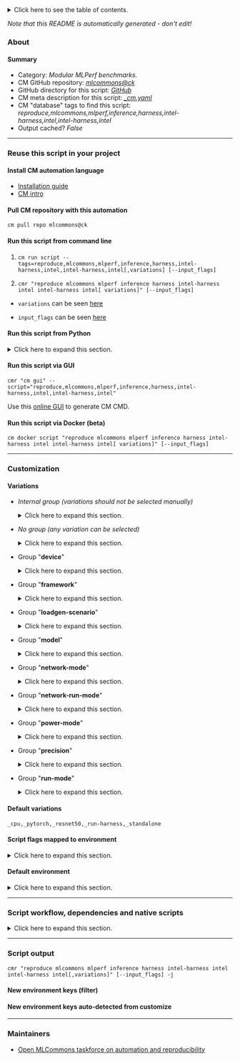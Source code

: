 <details>
<summary>Click here to see the table of contents.</summary>

* [About](#about)
* [Summary](#summary)
* [Reuse this script in your project](#reuse-this-script-in-your-project)
  * [ Install CM automation language](#install-cm-automation-language)
  * [ Check CM script flags](#check-cm-script-flags)
  * [ Run this script from command line](#run-this-script-from-command-line)
  * [ Run this script from Python](#run-this-script-from-python)
  * [ Run this script via GUI](#run-this-script-via-gui)
  * [ Run this script via Docker (beta)](#run-this-script-via-docker-(beta))
* [Customization](#customization)
  * [ Variations](#variations)
  * [ Script flags mapped to environment](#script-flags-mapped-to-environment)
  * [ Default environment](#default-environment)
* [Script workflow, dependencies and native scripts](#script-workflow-dependencies-and-native-scripts)
* [Script output](#script-output)
* [New environment keys (filter)](#new-environment-keys-(filter))
* [New environment keys auto-detected from customize](#new-environment-keys-auto-detected-from-customize)
* [Maintainers](#maintainers)

</details>

*Note that this README is automatically generated - don't edit!*

### About

#### Summary

* Category: *Modular MLPerf benchmarks.*
* CM GitHub repository: *[mlcommons@ck](https://github.com/mlcommons/ck/tree/master/cm-mlops)*
* GitHub directory for this script: *[GitHub](https://github.com/mlcommons/ck/tree/master/cm-mlops/script/reproduce-mlperf-inference-intel)*
* CM meta description for this script: *[_cm.yaml](_cm.yaml)*
* CM "database" tags to find this script: *reproduce,mlcommons,mlperf,inference,harness,intel-harness,intel,intel-harness,intel*
* Output cached? *False*
___
### Reuse this script in your project

#### Install CM automation language

* [Installation guide](https://github.com/mlcommons/ck/blob/master/docs/installation.md)
* [CM intro](https://doi.org/10.5281/zenodo.8105339)

#### Pull CM repository with this automation

```cm pull repo mlcommons@ck```


#### Run this script from command line

1. `cm run script --tags=reproduce,mlcommons,mlperf,inference,harness,intel-harness,intel,intel-harness,intel[,variations] [--input_flags]`

2. `cmr "reproduce mlcommons mlperf inference harness intel-harness intel intel-harness intel[ variations]" [--input_flags]`

* `variations` can be seen [here](#variations)

* `input_flags` can be seen [here](#script-flags-mapped-to-environment)

#### Run this script from Python

<details>
<summary>Click here to expand this section.</summary>

```python

import cmind

r = cmind.access({'action':'run'
                  'automation':'script',
                  'tags':'reproduce,mlcommons,mlperf,inference,harness,intel-harness,intel,intel-harness,intel'
                  'out':'con',
                  ...
                  (other input keys for this script)
                  ...
                 })

if r['return']>0:
    print (r['error'])

```

</details>


#### Run this script via GUI

```cmr "cm gui" --script="reproduce,mlcommons,mlperf,inference,harness,intel-harness,intel,intel-harness,intel"```

Use this [online GUI](https://cKnowledge.org/cm-gui/?tags=reproduce,mlcommons,mlperf,inference,harness,intel-harness,intel,intel-harness,intel) to generate CM CMD.

#### Run this script via Docker (beta)

`cm docker script "reproduce mlcommons mlperf inference harness intel-harness intel intel-harness intel[ variations]" [--input_flags]`

___
### Customization


#### Variations

  * *Internal group (variations should not be selected manually)*
    <details>
    <summary>Click here to expand this section.</summary>

    * `_bert_`
      - Environment variables:
        - *CM_BENCHMARK*: `STANDALONE_BERT`
        - *dataset_squad_tokenized_max_seq_length*: `384`
        - *loadgen_buffer_size*: `10833`
        - *loadgen_dataset_size*: `10833`
      - Workflow:
    * `_build-harness,bert_`
      - Workflow:
        1. ***Read "deps" on other CM scripts***
           * get,generic-sys-util,_rsync
             - CM script: [get-generic-sys-util](https://github.com/mlcommons/ck/tree/master/cm-mlops/script/get-generic-sys-util)
           * get,dataset,original,squad
             * CM names: `--adr.['squad-original']...`
             - CM script: [get-dataset-squad](https://github.com/mlcommons/ck/tree/master/cm-mlops/script/get-dataset-squad)
           * get,ml-model,bert-large,_pytorch,_int8
             * CM names: `--adr.['bert-large', 'ml-model']...`
             - CM script: [get-ml-model-bert-large-squad](https://github.com/mlcommons/ck/tree/master/cm-mlops/script/get-ml-model-bert-large-squad)
           * get,generic-python-lib,_package.tokenization
             - CM script: [get-generic-python-lib](https://github.com/mlcommons/ck/tree/master/cm-mlops/script/get-generic-python-lib)
    * `_gptj_`
      - Environment variables:
        - *CM_BENCHMARK*: `STANDALONE_GPTJ`
      - Workflow:

    </details>


  * *No group (any variation can be selected)*
    <details>
    <summary>Click here to expand this section.</summary>

    * `_activation-count.#`
      - Environment variables:
        - *CM_MODEL_BATCH_SIZE*: `#`
      - Workflow:
    * `_bert_,network-client`
      - Environment variables:
        - *CM_BENCHMARK*: `NETWORK_BERT_CLIENT`
      - Workflow:
    * `_bert_,network-server`
      - Environment variables:
        - *CM_BENCHMARK*: `NETWORK_BERT_SERVER`
      - Workflow:
    * `_bert_,pytorch`
      - Workflow:
        1. ***Read "deps" on other CM scripts***
           * get,conda,_name.bert-pt
             - CM script: [get-conda](https://github.com/mlcommons/ck/tree/master/cm-mlops/script/get-conda)
           * install,llvm,src,_tag.llvmorg-15.0.7,_runtimes.libcxx:libcxxabi:openmp,_clang,_release,_for-intel-mlperf-inference-v3.1-bert
             - CM script: [install-llvm-src](https://github.com/mlcommons/ck/tree/master/cm-mlops/script/install-llvm-src)
           * get,generic-sys-util,_libffi7
             - CM script: [get-generic-sys-util](https://github.com/mlcommons/ck/tree/master/cm-mlops/script/get-generic-sys-util)
           * get,generic,conda-package,_package.python
             * CM names: `--adr.['conda-package', 'python']...`
             - CM script: [install-generic-conda-package](https://github.com/mlcommons/ck/tree/master/cm-mlops/script/install-generic-conda-package)
           * get,generic,conda-package,_package.ncurses,_source.conda-forge
             * CM names: `--adr.['conda-package', 'ncurses']...`
             - CM script: [install-generic-conda-package](https://github.com/mlcommons/ck/tree/master/cm-mlops/script/install-generic-conda-package)
           * get,generic-sys-util,_numactl
             - CM script: [get-generic-sys-util](https://github.com/mlcommons/ck/tree/master/cm-mlops/script/get-generic-sys-util)
           * get,generic,conda-package,_package.jemalloc,_source.conda-forge
             * CM names: `--adr.['conda-package', 'jemalloc']...`
             - CM script: [install-generic-conda-package](https://github.com/mlcommons/ck/tree/master/cm-mlops/script/install-generic-conda-package)
           * get,pytorch,from.src,_for-intel-mlperf-inference-v3.1-bert
             - CM script: [install-pytorch-from.src](https://github.com/mlcommons/ck/tree/master/cm-mlops/script/install-pytorch-from.src)
           * install,onednn,from.src,_for-intel-mlperf-inference-v3.1-bert
             - CM script: [install-onednn-from.src](https://github.com/mlcommons/ck/tree/master/cm-mlops/script/install-onednn-from.src)
           * install,transformers,from.src,_for-intel-mlperf-inference-v3.1-bert
             - CM script: [install-transformers-from.src](https://github.com/mlcommons/ck/tree/master/cm-mlops/script/install-transformers-from.src)
    * `_bs.#`
      - Environment variables:
        - *ML_MLPERF_MODEL_BATCH_SIZE*: `#`
      - Workflow:
    * `_gptj_,pytorch`
      - Workflow:
        1. ***Read "deps" on other CM scripts***
           * get,conda,_name.gptj-pt
             - CM script: [get-conda](https://github.com/mlcommons/ck/tree/master/cm-mlops/script/get-conda)
           * get,generic,conda-package,_package.python
             * CM names: `--adr.['conda-package', 'python']...`
             - CM script: [install-generic-conda-package](https://github.com/mlcommons/ck/tree/master/cm-mlops/script/install-generic-conda-package)
           * install,llvm,src,_tag.llvmorg-16.0.6,_clang,_release,_for-intel-mlperf-inference-v3.1-gptj
             - CM script: [install-llvm-src](https://github.com/mlcommons/ck/tree/master/cm-mlops/script/install-llvm-src)
           * get,generic,conda-package,_package.ncurses,_source.conda-forge
             * CM names: `--adr.['conda-package', 'ncurses']...`
             - CM script: [install-generic-conda-package](https://github.com/mlcommons/ck/tree/master/cm-mlops/script/install-generic-conda-package)
           * get,generic-sys-util,_numactl
             - CM script: [get-generic-sys-util](https://github.com/mlcommons/ck/tree/master/cm-mlops/script/get-generic-sys-util)
           * get,generic,conda-package,_package.jemalloc,_source.conda-forge
             * CM names: `--adr.['conda-package', 'jemalloc']...`
             - CM script: [install-generic-conda-package](https://github.com/mlcommons/ck/tree/master/cm-mlops/script/install-generic-conda-package)
           * install,ipex,from.src,_for-intel-mlperf-inference-v3.1-gptj
             - CM script: [install-ipex-from.src](https://github.com/mlcommons/ck/tree/master/cm-mlops/script/install-ipex-from.src)
           * get,generic-python-lib,_custom-python,_package.transformers
             - CM script: [get-generic-python-lib](https://github.com/mlcommons/ck/tree/master/cm-mlops/script/get-generic-python-lib)
           * get,mlcommons,inference,src
             * CM names: `--adr.['inference-src']...`
             - CM script: [get-mlperf-inference-src](https://github.com/mlcommons/ck/tree/master/cm-mlops/script/get-mlperf-inference-src)
           * get,mlcommons,inference,loadgen,_custom-python
             * CM names: `--adr.['inference-loadgen']...`
             - CM script: [get-mlperf-inference-loadgen](https://github.com/mlcommons/ck/tree/master/cm-mlops/script/get-mlperf-inference-loadgen)
           * get,ml-model,large-language-model,gptj
             * CM names: `--adr.['ml-model', 'gptj-model', 'gpt-j-model']...`
             - CM script: [get-ml-model-gptj](https://github.com/mlcommons/ck/tree/master/cm-mlops/script/get-ml-model-gptj)
    * `_loadgen-batch-size.#`
      - Environment variables:
        - *CM_MLPERF_LOADGEN_BATCH_SIZE*: `#`
      - Workflow:
    * `_resnet50,uint8`
      - Environment variables:
        - *CM_IMAGENET_ACCURACY_DTYPE*: `int8`
      - Workflow:

    </details>


  * Group "**device**"
    <details>
    <summary>Click here to expand this section.</summary>

    * **`_cpu`** (default)
      - Environment variables:
        - *CM_MLPERF_DEVICE*: `cpu`
      - Workflow:

    </details>


  * Group "**framework**"
    <details>
    <summary>Click here to expand this section.</summary>

    * **`_pytorch`** (default)
      - Environment variables:
        - *CM_MLPERF_BACKEND*: `pytorch`
        - *CM_MLPERF_BACKEND_LIB_NAMESPEC*: `pytorch`
      - Workflow:

    </details>


  * Group "**loadgen-scenario**"
    <details>
    <summary>Click here to expand this section.</summary>

    * `_multistream`
      - Environment variables:
        - *CM_MLPERF_LOADGEN_SCENARIO*: `MultiStream`
      - Workflow:
    * `_offline`
      - Environment variables:
        - *CM_MLPERF_LOADGEN_SCENARIO*: `Offline`
      - Workflow:
    * `_server`
      - Environment variables:
        - *CM_MLPERF_LOADGEN_SCENARIO*: `Server`
      - Workflow:
    * `_singlestream`
      - Environment variables:
        - *CM_MLPERF_LOADGEN_SCENARIO*: `SingleStream`
      - Workflow:

    </details>


  * Group "**model**"
    <details>
    <summary>Click here to expand this section.</summary>

    * `_bert-99`
      - Environment variables:
        - *CM_MODEL*: `bert-99`
        - *CM_SQUAD_ACCURACY_DTYPE*: `float32`
        - *CM_NOT_ML_MODEL_STARTING_WEIGHTS_FILENAME*: `https://zenodo.org/record/3750364/files/bert_large_v1_1_fake_quant.onnx`
      - Workflow:
    * `_bert-99.9`
      - Environment variables:
        - *CM_MODEL*: `bert-99.9`
        - *CM_NOT_ML_MODEL_STARTING_WEIGHTS_FILENAME*: `https://zenodo.org/record/3733910/files/model.onnx`
      - Workflow:
    * `_gptj-99`
      - Environment variables:
        - *CM_MODEL*: `gptj-99`
        - *CM_NOT_ML_MODEL_STARTING_WEIGHTS_FILENAME*: `https://zenodo.org/record/3733910/files/model.onnx`
      - Workflow:
    * `_gptj-99.9`
      - Environment variables:
        - *CM_MODEL*: `gptj-99.9`
        - *CM_NOT_ML_MODEL_STARTING_WEIGHTS_FILENAME*: `https://zenodo.org/record/3733910/files/model.onnx`
      - Workflow:
    * **`_resnet50`** (default)
      - Environment variables:
        - *CM_MODEL*: `resnet50`
        - *dataset_imagenet_preprocessed_input_square_side*: `224`
        - *ml_model_has_background_class*: `YES`
        - *ml_model_image_height*: `224`
        - *loadgen_buffer_size*: `1024`
        - *loadgen_dataset_size*: `50000`
        - *CM_BENCHMARK*: `STANDALONE_CLASSIFICATION`
      - Workflow:
    * `_retinanet`
      - Environment variables:
        - *CM_MODEL*: `retinanet`
        - *CM_ML_MODEL_STARTING_WEIGHTS_FILENAME*: `https://zenodo.org/record/6617981/files/resnext50_32x4d_fpn.pth`
        - *dataset_imagenet_preprocessed_input_square_side*: `224`
        - *ml_model_image_height*: `800`
        - *ml_model_image_width*: `800`
        - *loadgen_buffer_size*: `64`
        - *loadgen_dataset_size*: `24576`
        - *CM_BENCHMARK*: `STANDALONE_OBJECT_DETECTION`
      - Workflow:
        1. ***Read "deps" on other CM scripts***
           * get,generic-python-lib,_numpy
             - CM script: [get-generic-python-lib](https://github.com/mlcommons/ck/tree/master/cm-mlops/script/get-generic-python-lib)

    </details>


  * Group "**network-mode**"
    <details>
    <summary>Click here to expand this section.</summary>

    * `_network-server`
      - Environment variables:
        - *CM_MLPERF_NETWORK_RUN_MODE*: `network-server`
      - Workflow:
    * **`_standalone`** (default)
      - Environment variables:
        - *CM_MLPERF_NETWORK_RUN_MODE*: `standalone`
      - Workflow:

    </details>


  * Group "**network-run-mode**"
    <details>
    <summary>Click here to expand this section.</summary>

    * `_network-client`
      - Environment variables:
        - *CM_MLPERF_NETWORK_RUN_MODE*: `network-client`
      - Workflow:

    </details>


  * Group "**power-mode**"
    <details>
    <summary>Click here to expand this section.</summary>

    * `_maxn`
      - Environment variables:
        - *CM_MLPERF_NVIDIA_HARNESS_MAXN*: `True`
      - Workflow:
    * `_maxq`
      - Environment variables:
        - *CM_MLPERF_NVIDIA_HARNESS_MAXQ*: `True`
      - Workflow:

    </details>


  * Group "**precision**"
    <details>
    <summary>Click here to expand this section.</summary>

    * `_fp32`
      - Environment variables:
        - *CM_IMAGENET_ACCURACY_DTYPE*: `float32`
      - Workflow:
    * `_uint8`
      - Workflow:

    </details>


  * Group "**run-mode**"
    <details>
    <summary>Click here to expand this section.</summary>

    * `_build-harness`
      - Environment variables:
        - *CM_LOCAL_MLPERF_INFERENCE_INTEL_RUN_MODE*: `build_harness`
      - Workflow:
    * **`_run-harness`** (default)
      - Environment variables:
        - *CM_LOCAL_MLPERF_INFERENCE_INTEL_RUN_MODE*: `run_harness`
      - Workflow:
        1. ***Read "deps" on other CM scripts***
           * reproduce,mlperf,inference,intel,harness,_build-harness
             * CM names: `--adr.['build-harness']...`
             - CM script: [reproduce-mlperf-inference-intel](https://github.com/mlcommons/ck/tree/master/cm-mlops/script/reproduce-mlperf-inference-intel)
           * get,mlcommons,inference,src
             * CM names: `--adr.['inference-src']...`
             - CM script: [get-mlperf-inference-src](https://github.com/mlcommons/ck/tree/master/cm-mlops/script/get-mlperf-inference-src)
           * generate,user-conf,mlperf,inference
             * CM names: `--adr.['user-conf-generator']...`
             - CM script: [generate-mlperf-inference-user-conf](https://github.com/mlcommons/ck/tree/master/cm-mlops/script/generate-mlperf-inference-user-conf)

    </details>


#### Default variations

`_cpu,_pytorch,_resnet50,_run-harness,_standalone`

#### Script flags mapped to environment
<details>
<summary>Click here to expand this section.</summary>

* `--count=value`  &rarr;  `CM_MLPERF_LOADGEN_QUERY_COUNT=value`
* `--max_batchsize=value`  &rarr;  `CM_MLPERF_LOADGEN_MAX_BATCHSIZE=value`
* `--mlperf_conf=value`  &rarr;  `CM_MLPERF_CONF=value`
* `--mode=value`  &rarr;  `CM_MLPERF_LOADGEN_MODE=value`
* `--multistream_target_latency=value`  &rarr;  `CM_MLPERF_LOADGEN_MULTISTREAM_TARGET_LATENCY=value`
* `--offline_target_qps=value`  &rarr;  `CM_MLPERF_LOADGEN_OFFLINE_TARGET_QPS=value`
* `--output_dir=value`  &rarr;  `CM_MLPERF_OUTPUT_DIR=value`
* `--performance_sample_count=value`  &rarr;  `CM_MLPERF_LOADGEN_PERFORMANCE_SAMPLE_COUNT=value`
* `--rerun=value`  &rarr;  `CM_RERUN=value`
* `--scenario=value`  &rarr;  `CM_MLPERF_LOADGEN_SCENARIO=value`
* `--server_target_qps=value`  &rarr;  `CM_MLPERF_LOADGEN_SERVER_TARGET_QPS=value`
* `--singlestream_target_latency=value`  &rarr;  `CM_MLPERF_LOADGEN_SINGLESTREAM_TARGET_LATENCY=value`
* `--skip_preprocess=value`  &rarr;  `CM_SKIP_PREPROCESS_DATASET=value`
* `--skip_preprocessing=value`  &rarr;  `CM_SKIP_PREPROCESS_DATASET=value`
* `--target_latency=value`  &rarr;  `CM_MLPERF_LOADGEN_TARGET_LATENCY=value`
* `--target_qps=value`  &rarr;  `CM_MLPERF_LOADGEN_TARGET_QPS=value`
* `--user_conf=value`  &rarr;  `CM_MLPERF_USER_CONF=value`

**Above CLI flags can be used in the Python CM API as follows:**

```python
r=cm.access({... , "count":...}
```

</details>

#### Default environment

<details>
<summary>Click here to expand this section.</summary>

These keys can be updated via `--env.KEY=VALUE` or `env` dictionary in `@input.json` or using script flags.

* CM_BATCH_COUNT: `1`
* CM_BATCH_SIZE: `1`
* CM_FAST_COMPILATION: `yes`
* CM_MLPERF_LOADGEN_SCENARIO: `Offline`
* CM_MLPERF_LOADGEN_MODE: `performance`
* CM_SKIP_PREPROCESS_DATASET: `no`
* CM_SKIP_MODEL_DOWNLOAD: `no`
* CM_MLPERF_SUT_NAME_IMPLEMENTATION_PREFIX: `intel`
* CM_MLPERF_SKIP_RUN: `no`
* verbosity: `1`
* loadgen_trigger_cold_run: `0`

</details>

___
### Script workflow, dependencies and native scripts

<details>
<summary>Click here to expand this section.</summary>

  1. ***Read "deps" on other CM scripts from [meta](https://github.com/mlcommons/ck/tree/master/cm-mlops/script/reproduce-mlperf-inference-intel/_cm.yaml)***
     * detect,os
       - CM script: [detect-os](https://github.com/mlcommons/ck/tree/master/cm-mlops/script/detect-os)
     * detect,cpu
       - CM script: [detect-cpu](https://github.com/mlcommons/ck/tree/master/cm-mlops/script/detect-cpu)
     * get,sys-utils-cm
       - CM script: [get-sys-utils-cm](https://github.com/mlcommons/ck/tree/master/cm-mlops/script/get-sys-utils-cm)
     * get,generic-python-lib,_mlperf_logging
       * CM names: `--adr.['mlperf-logging']...`
       - CM script: [get-generic-python-lib](https://github.com/mlcommons/ck/tree/master/cm-mlops/script/get-generic-python-lib)
     * get,ml-model,resnet50,_fp32,_onnx,_from-tf
       * `if (CM_MODEL  == resnet50)`
       * CM names: `--adr.['resnet50-model', 'ml-model']...`
       - CM script: [get-ml-model-resnet50](https://github.com/mlcommons/ck/tree/master/cm-mlops/script/get-ml-model-resnet50)
     * compile,intel,model,_resnet50
       * `if (CM_MODEL  == resnet50)`
       * CM names: `--adr.['resnet50-compiler']...`
       - *Warning: no scripts found*
     * get,dataset,imagenet,preprocessed,_for.resnet50,_NHWC,_full
       * `if (CM_MODEL  == resnet50)`
       * CM names: `--adr.['imagenet-preprocessed', 'dataset-preprocessed']...`
       - CM script: [get-preprocessed-dataset-imagenet](https://github.com/mlcommons/ck/tree/master/cm-mlops/script/get-preprocessed-dataset-imagenet)
     * compile,intel,model,_retinanet
       * `if (CM_MODEL  == retinanet)`
       * CM names: `--adr.['retinanet-compiler']...`
       - *Warning: no scripts found*
     * get,dataset,preprocessed,openimages,_for.retinanet.onnx,_NCHW,_validation,_custom-annotations
       * `if (CM_MODEL  == retinanet)`
       * CM names: `--adr.['openimages-preprocessed', 'dataset-preprocessed']...`
       - CM script: [get-preprocessed-dataset-openimages](https://github.com/mlcommons/ck/tree/master/cm-mlops/script/get-preprocessed-dataset-openimages)
     * get,mlperf,inference,results
       - CM script: [get-mlperf-inference-results](https://github.com/mlcommons/ck/tree/master/cm-mlops/script/get-mlperf-inference-results)
  1. ***Run "preprocess" function from [customize.py](https://github.com/mlcommons/ck/tree/master/cm-mlops/script/reproduce-mlperf-inference-intel/customize.py)***
  1. Read "prehook_deps" on other CM scripts from [meta](https://github.com/mlcommons/ck/tree/master/cm-mlops/script/reproduce-mlperf-inference-intel/_cm.yaml)
  1. ***Run native script if exists***
     * [run_harness.sh](https://github.com/mlcommons/ck/tree/master/cm-mlops/script/reproduce-mlperf-inference-intel/run_harness.sh)
  1. Read "posthook_deps" on other CM scripts from [meta](https://github.com/mlcommons/ck/tree/master/cm-mlops/script/reproduce-mlperf-inference-intel/_cm.yaml)
  1. ***Run "postrocess" function from [customize.py](https://github.com/mlcommons/ck/tree/master/cm-mlops/script/reproduce-mlperf-inference-intel/customize.py)***
  1. ***Read "post_deps" on other CM scripts from [meta](https://github.com/mlcommons/ck/tree/master/cm-mlops/script/reproduce-mlperf-inference-intel/_cm.yaml)***
     * benchmark-mlperf
       * `if (CM_LOCAL_MLPERF_INFERENCE_INTEL_RUN_MODE  == run_harness) AND (CM_MLPERF_SKIP_RUN not in ['yes', True])`
       * CM names: `--adr.['runner', 'mlperf-runner']...`
       - CM script: [benchmark-program-mlperf](https://github.com/mlcommons/ck/tree/master/cm-mlops/script/benchmark-program-mlperf)
</details>

___
### Script output
`cmr "reproduce mlcommons mlperf inference harness intel-harness intel intel-harness intel[,variations]" [--input_flags] -j`
#### New environment keys (filter)

#### New environment keys auto-detected from customize

___
### Maintainers

* [Open MLCommons taskforce on automation and reproducibility](https://github.com/mlcommons/ck/blob/master/docs/taskforce.md)